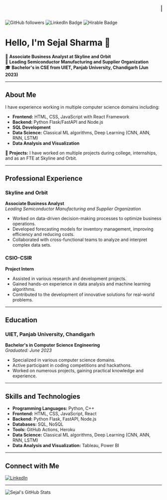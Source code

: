# <marquee>Hello, I'm Sejal</marquee> 
![GitHub followers](https://img.shields.io/github/followers/your-username?style=social)
![LinkedIn Badge](https://img.shields.io/badge/-Sejal%20Sharma-blue?style=flat-square&logo=Linkedin&logoColor=white&link=https://www.linkedin.com/in/sejal-sharma0138/)
![Hirable Badge](https://img.shields.io/badge/Hirable-yes-brightgreen)

# Hello, I'm Sejal Sharma 👋

🌟 **Associate Business Analyst at Skyline and Orbit**  
🔬 **Leading Semiconductor Manufacturing and Supplier Organization**  
🎓 **Bachelor's in CSE from UIET, Panjab University, Chandigarh (Jun 2023)**

---

## About Me

I have experience working in multiple computer science domains including:

- **Frontend:** HTML, CSS, JavaScript with React Framework
- **Backend:** Python Flask/FastAPI and Node.js
- **SQL Development**
- **Data Science:** Classical ML algorithms, Deep Learning (CNN, ANN, RNN, LSTM)
- **Data Analysis and Visualization**

🔭 **Projects:** I have worked on multiple projects during college, internships, and as an FTE at Skyline and Orbit.

---

## Professional Experience

### Skyline and Orbit
**Associate Business Analyst**  
*Leading Semiconductor Manufacturing and Supplier Organization*

- Worked on data-driven decision-making processes to optimize business operations.
- Developed forecasting models for inventory management, improving efficiency and reducing costs.
- Collaborated with cross-functional teams to analyze and interpret complex data sets.

### CSIO-CSIR
**Project Intern**

- Assisted in various research and development projects.
- Gained hands-on experience in data analysis and machine learning algorithms.
- Contributed to the development of innovative solutions for real-world problems.

---

## Education

### UIET, Panjab University, Chandigarh
**Bachelor's in Computer Science Engineering**  
*Graduated: June 2023*

- Specialized in various computer science domains.
- Active participant in coding competitions and hackathons.
- Worked on numerous projects, gaining practical knowledge and experience.

---

## Skills and Technologies

- **Programming Languages:** Python, C++
- **Frontend:** HTML, CSS, JavaScript, React
- **Backend:** Python Flask, FastAPI, Node.js
- **Databases:** SQL, NoSQL
- **Tools:** GitHub Actions, Heroku
- **Data Science:** Classical ML algorithms, Deep Learning (CNN, ANN, RNN, LSTM)
- **Data Analysis and Visualization:** Tableau, Power BI

---

## Connect with Me

[![LinkedIn](https://img.shields.io/badge/-Sejal%20Sharma-blue?style=flat-square&logo=Linkedin&logoColor=white&link=https://www.linkedin.com/in/sejal-sharma0138/)](https://www.linkedin.com/in/sejal-sharma0138/)

---

![Sejal's GitHub Stats](https://github-readme-stats.vercel.app/api?username=your-username&show_icons=true&hide_border=true)


<!--
[![GitHub followers](https://img.shields.io/github/followers/sejalsharma0138?label=Follow&style=social)](https://github.com/sejalsharma0138/?tab=follow)
[![LinkedIn Badge](https://img.shields.io/badge/-LinkedIn-blue?style=social&logo=Linkedin&logoColor=blue&link=https://www.linkedin.com//in/sejal-sharma-6964491a0/)](https://www.linkedin.com//in/sejal-sharma-6964491a0/)
![Hirable Badge](https://img.shields.io/badge/Open%20to%20Work-Yes-brightgreen)


I'm an Associate Business Analyst at Skyline and Orbit, a leading semiconductor manufacturing and supplier organization. I completed my Bachelor's in CSE from UIET,Punjab University, Chandigarh in Jun,2023. I have experience of working in multiple computer science domains including FE (HTML,CSS,Javascript with React Framework), BE (Python Flask/Fast API and Node JS), SQL development , Data Science (Classical ML algos, Deep Learning -CNN,ANN,RNN,LSTM), Data Analysis and Visualization.



🔭 I have worked on multiple projects during my college as well as during multiple internships and as an FTE at Skyline and Orbit

### Technologies I'm familiar with
<p>
 
  <img alt="Python" src="https://img.shields.io/badge/-Python-yellow?style=flat-square&logo=python&logoColor=white" />
  <img alt="C++" src="https://img.shields.io/badge/-C++-red?style=flat-square&logo=C++&logoColor=white" />
  <img alt="github actions" src="https://img.shields.io/badge/-Github_Actions-2088FF?style=flat-square&logo=github-actions&logoColor=white" />
  
  <img alt="Heroku" src="https://img.shields.io/badge/-Heroku-430098?style=flat-square&logo=heroku&logoColor=white" />
 

</p>


Here are some ideas to get you started:

- 🔭 I’m currently working on ...
-  ...
- 👯 I’m looking to collaborate on ...
- 🤔 I’m looking for help with ...
- 💬 Ask me about ...
- 📫 How to reach me: ...
- 😄 Pronouns: ...
- ⚡ Fun fact: ...
-->

